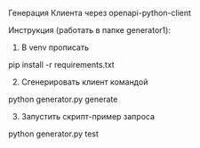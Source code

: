Генерация Клиента через openapi-python-client

Инструкция (работать в папке generator1):
1. В venv прописать

pip install -r requirements.txt

2. Сгенерировать клиент командой

python generator.py generate

3. Запустить скрипт-пример запроса 

python generator.py test
